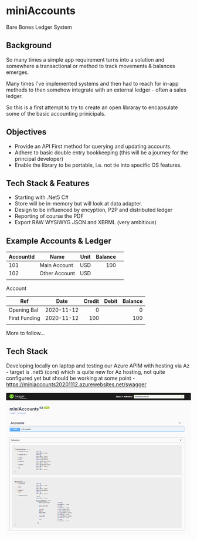 # miniAccounts
Bare Bones Ledger System

## Background
So many times a simple app requirement turns into a solution and somewhere a transactional or method to track movements & balances emerges.

Many times I've implemented systems and then had to reach for in-app methods to then somehow integrate with an external ledger - often a sales ledger.

So this is a first attempt to try to create an open libraray to encapsulate some of the basic accounting prinicipals.

## Objectives

- Provide an API First method for querying and updating accounts.
- Adhere to basic double entry bookkeeping (this will be a journey for the principal developer)
- Enable the library to be portable, i.e. not tie into specific OS features.

## Tech Stack & Features
- Starting with .Net5 C#
- Store will be in-memory but will look at data adapter.
- Design to be influenced by encyption, P2P and distributed ledger
- Reporting of course the PDF
- Export RAW WYSIWYG JSON and XBRML (very ambitious)

## Example Accounts & Ledger

| AccountId | Name          | Unit | Balance  |   |
|-----------|---------------|------|---:|---|
| 101       | Main Account  | USD  |   100|   |
| 102       | Other Account | USD  |   |   |
|           |               |      |   |   |


Account 

| Ref           | Date       | Credit | Debit | Balance |
|---------------|------------|--------:|-------:|---------:|
| Opening Bal   | 2020-11-12 | 0      |       | 0       |
| First Funding | 2020-11-12 | 100    |       | 100     |
|               |            |        |       |         |



More to follow...


## Tech Stack
Developing locally on laptop and testing our Azure APIM with hosting via Az - target is .net5 (core) which is quite new for Az hosting, not quite configured yet but should be working at some point - https://miniaccounts20201112.azurewebsites.net/swagger

![API](swagger-early.png)